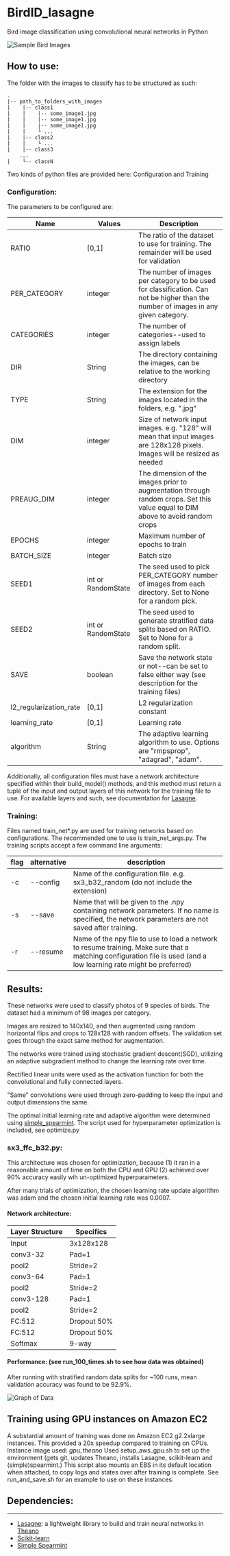 # BirdID_lasagne

Bird image classification using convolutional neural networks in Python

![Sample Bird Images](http://i.imgur.com/R2rdTBe.png)

## How to use:

The folder with the images to classify has to be structured as such:

    .
    |-- path_to_folders_with_images
    |    |-- class1
    |    |    |-- some_image1.jpg
    |    |    |-- some_image1.jpg
    |    |    |-- some_image1.jpg
    |    |    └ ...
    |    |-- class2
    |    |    └ ...
    |    |-- class3
        ...
    |    └-- classN
  

Two kinds of python files are provided here: Configuration and Training

### Configuration: 

The parameters to be configured are:


Name | Values | Description
---- | ---- | -----
RATIO | [0,1] | The ratio of the dataset to use for training. The remainder will be used for validation
PER_CATEGORY | integer | The number of images per category to be used for classification. Can not be higher than the number of images in any given category.
CATEGORIES | integer | The number of categories--used to assign labels
DIR | String | The directory containing the images, can be relative to the working directory
TYPE | String | The extension for the images located in the folders, e.g. ".jpg"
DIM | integer | Size of network input images. e.g. "128" will mean that input images are 128x128 pixels. Images will be resized as needed
PREAUG_DIM | integer | The dimension of the images prior to augmentation through random crops. Set this value equal to DIM above to avoid random crops
EPOCHS | integer | Maximum number of epochs to train
BATCH_SIZE | integer | Batch size
SEED1 | int or RandomState | The seed used to pick PER_CATEGORY number of images from each directory. Set to None for a random pick.
SEED2 | int or RandomState | The seed used to generate stratified data splits based on RATIO. Set to None for a random split.
SAVE | boolean | Save the network state or not--can be set to false either way (see description for the training files)
l2_regularization_rate | [0,1] | L2 regularization constant
learning_rate | [0,1] | Learning rate
algorithm | String | The adaptive learning algorithm to use. Options are "rmpsprop", "adagrad", "adam".


Additionally, all configuration files must have a network architecture specified within their build_model() methods, and this method must return a tuple of the input and output layers of this network for the training file to use.
For available layers and such, see documentation for [Lasagne][1].

### Training: 

Files named train_net*.py are used for training networks based on configurations. The recommended one to use is train_net_args.py. The training scripts accept a few command line arguments:

flag | alternative | description
---- | ---- | ----
-c | --config | Name of the configuration file. e.g. sx3_b32_random (do not include the extension)
-s | --save | Name that will be given to the .npy containing network parameters. If no name is specified, the network parameters are not saved after training.
-r | --resume | Name of the npy file to use to load a network to resume training. Make sure that a matching configuration file is used (and a low learning rate might be preferred)

## Results:
These networks were used to classify photos of 9 species of birds. The dataset had a minimum of 98 images per category.

Images are resized to 140x140, and then augmented using random horizontal flips and crops to 128x128 with random offsets. The validation set goes through the exact same method for augmentation. 

The networks were trained using stochastic gradient descent(SGD), utilizing an adaptive subgradient method to change the learning rate over time. 

Rectified linear units were used as the activation function for both the convolutional and fully connected layers.

"Same" convolutions were used through zero-padding to keep the input and output dimensions the same.

The optimal initial learning rate and adaptive algorithm were determined using [simple_spearmint][4].
The script used for hyperparameter optimization is included, see optimize.py


### sx3_ffc_b32.py:
This architecture was chosen for optimization, because (1) it ran in a reasonable amount of time on both the CPU and GPU (2) achieved over 90% accuracy easily wih un-optimized hyperparameters.

After many trials of optimization, the chosen learning rate update algorithm was adam and the chosen initial learning rate was 0.0007.

#### Network architecture:

Layer Structure | Specifics
--------------- | ----------
Input           | 3x128x128
conv3-32        | Pad=1
pool2           | Stride=2
conv3-64        | Pad=1
pool2           | Stride=2
conv3-128       | Pad=1
pool2           | Stride=2
FC:512          | Dropout 50%
FC:512          | Dropout 50%
Softmax         | 9-way

#### Performance: (see run_100_times.sh to see how data was obtained)
After running with stratified random data splits for ~100 runs, mean validation accuracy was found to be 92.9%. 

![Graph of Data](http://i.imgur.com/GeW4UUM.png)


## Training using GPU instances on Amazon EC2

A substantial amount of training was done on Amazon EC2 g2.2xlarge instances. This provided a 20x speedup compared to training on CPUs.
Instance image used: _gpu_theano_
Used setup_aws_gpu.sh to set up the environment (gets git, updates Theano, installs Lasagne, scikit-learn and (simple)spearmint.) This script also mounts an EBS in its default location when attached, to copy logs and states over after training is complete.
See run_and_save.sh for an example to use on these instances.


## Dependencies:
----------

- [Lasagne][1]: a lightweight library to build and train neural networks in [Theano][2]
- [Scikit-learn][3]
- [Simple Spearmint][2]

[1]: https://github.com/Lasagne/Lasagne
[2]: https://github.com/Theano/Theano
[3]: http://scikit-learn.org/stable/
[4]: https://github.com/craffel/simple_spearmint
